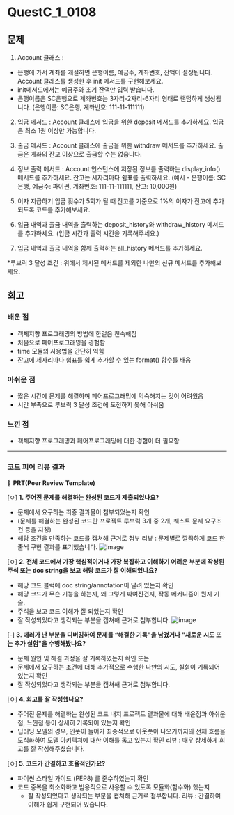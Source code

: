 # QuestC_1_0108

## 문제
1. Account 클래스 : 
- 은행에 가서 계좌를 개설하면 은행이름, 예금주, 계좌번호, 잔액이 설정됩니다. Account 클래스를 생성한 후 init 메서드를 구현해보세요. 
- init메서드에서는 예금주와 초기 잔액만 입력 받습니다. 
- 은행이름은 SC은행으로 계좌번호는 3자리-2자리-6자리 형태로 랜덤하게 생성됩니다. 
  (은행이름: SC은행, 계좌번호: 111-11-111111)

2. 입금 메서드 : Account 클래스에 입금을 위한 deposit 메서드를 추가하세요. 입금은 최소 1원 이상만 가능합니다.

3. 출금 메서드 : Account 클래스에 출금을 위한 withdraw 메서드를 추가하세요. 출금은 계좌의 잔고 이상으로 출금할 수는 없습니다.

4. 정보 출력 메서드 : Account 인스턴스에 저장된 정보를 출력하는 display_info() 메서드를 추가하세요. 잔고는 세자리마다 쉼표를 출력하세요. (예시 - 은행이름: SC은행, 예금주: 파이썬, 계좌번호: 111-11-111111, 잔고: 10,000원)

5. 이자 지급하기 입금 횟수가 5회가 될 때 잔고를 기준으로 1%의 이자가 잔고에 추가되도록 코드를 추가해보세요.

6. 입금 내역과 출금 내역을 출력하는 deposit_history와 withdraw_history 메서드를 추가하세요. (입금 시간과 출력 시간을 기록해주세요.)

7. 입금 내역과 출금 내역을 함께 출력하는 all_history 메서드를 추가하세요.

*루브릭 3 달성 조건 : 위에서 제시된 메서드를 제외한 나만의 신규 메서드를 추가해보세요. 


## 회고
### 배운 점
* 객체지향 프로그래밍의 방법에 한걸음 친숙해짐
* 처음으로 페어프로그래밍을 경험함
* time 모듈의 사용법을 간단히 익힘
* 잔고에 세자리마다 쉽표를 쉽게 추가할 수 있는 format() 함수를 배움

### 아쉬운 점
* 짧은 시간에 문제를 해결하며 페어프로그래밍에 익숙해지는 것이 어려웠음
* 시간 부족으로 루브릭 3 달성 조건에 도전하지 못해 아쉬움

### 느낀 점
* 객체지향 프로그래밍과 페어프로그래밍에 대한 경험이 더 필요함


---
### 코드 피어 리뷰 결과
🔑 **PRT(Peer Review Template)**

[ㅇ]  **1. 주어진 문제를 해결하는 완성된 코드가 제출되었나요?**
- 문제에서 요구하는 최종 결과물이 첨부되었는지 확인
- (문제를 해결하는 완성된 코드란 프로젝트 루브릭 3개 중 2개, 퀘스트 문제 요구조건 등을 지칭)
- 해당 조건을 만족하는 코드를 캡쳐해 근거로 첨부
  리뷰 : 문제별로 깔끔하게 코드 한 줄씩 구현 결과를 표기했습니다.
  ![image](https://github.com/MinYoung-Joo/Aiffel/assets/155133473/76fd8ba0-f74d-495f-90a1-edefc57bec23)

    
[ㅇ]  **2. 전체 코드에서 가장 핵심적이거나 가장 복잡하고 이해하기 어려운 부분에 작성된 
	주석 또는 doc string을 보고 해당 코드가 잘 이해되었나요?**
- 해당 코드 블럭에 doc string/annotation이 달려 있는지 확인
- 해당 코드가 무슨 기능을 하는지, 왜 그렇게 짜여진건지, 작동 메커니즘이 뭔지 기술.
- 주석을 보고 코드 이해가 잘 되었는지 확인
- 잘 작성되었다고 생각되는 부분을 캡쳐해 근거로 첨부합니다.
   ![image](https://github.com/MinYoung-Joo/Aiffel/assets/155133473/7a2c2ccf-7976-4cad-acf8-11f98f9e41e6)

        
[-]  **3. 에러가 난 부분을 디버깅하여 문제를 “해결한 기록"을 남겼거나 "새로운 시도 
또는 추가 실험"을 수행해봤나요?**
- 문제 원인 및 해결 과정을 잘 기록하였는지 확인 또는
- 문제에서 요구하는 조건에 더해 추가적으로 수행한 나만의 시도, 실험이 기록되어 있는지 확인
- 잘 작성되었다고 생각되는 부분을 캡쳐해 근거로 첨부합니다. 
        
[ㅇ]  **4. 회고를 잘 작성했나요?**
- 주어진 문제를 해결하는 완성된 코드 내지 프로젝트 결과물에 대해 배운점과 아쉬운점, 느낀점 등이 상세히 기록되어 있는지 확인
- 딥러닝 모델의 경우, 인풋이 들어가 최종적으로 아웃풋이 나오기까지의 전체 흐름을 도식화하여 모델 아키텍쳐에 대한 이해를 돕고 있는지 확인
  리뷰 : 매우 상세하게 회고를 잘 작성해주셨습니다.

[ㅇ]  **5. 코드가 간결하고 효율적인가요?**
- 파이썬 스타일 가이드 (PEP8) 를 준수하였는지 확인
- 코드 중복을 최소화하고 범용적으로 사용할 수 있도록 모듈화(함수화) 했는지
	- 잘 작성되었다고 생각되는 부분을 캡쳐해 근거로 첨부합니다.
리뷰 : 간결하여 이해가 쉽게 구현되어 있습니다.
